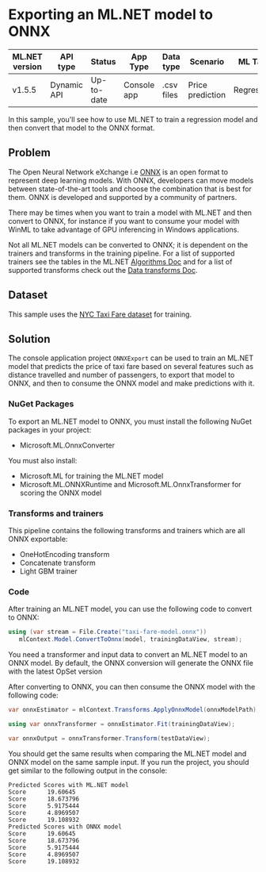 ﻿# Exporting an ML.NET model to ONNX

| ML.NET version | API type          | Status                        | App Type    | Data type | Scenario            | ML Task                   | Algorithms                  |
|----------------|-------------------|-------------------------------|-------------|-----------|---------------------|---------------------------|-----------------------------|
| v1.5.5           | Dynamic API | Up-to-date | Console app | .csv files | Price prediction | Regression  | Light GBM regression |

In this sample, you'll see how to use ML.NET to train a regression model and then convert that model to the ONNX format.

## Problem

The Open Neural Network eXchange i.e [ONNX](http://onnx.ai/) is an open format to represent deep learning models. With ONNX, developers can move models between state-of-the-art tools and choose the combination that is best for them. ONNX is developed and supported by a community of partners.

There may be times when you want to train a model with ML.NET and then convert to ONNX, for instance if you want to consume your model with WinML to take advantage of GPU inferencing in Windows applications.

Not all ML.NET models can be converted to ONNX; it is dependent on the trainers and transforms in the training pipeline. For a list of supported trainers see the tables in the ML.NET [Algorithms Doc](https://docs.microsoft.com/dotnet/machine-learning/how-to-choose-an-ml-net-algorithm) and for a list of supported transforms check out the [Data transforms Doc](https://docs.microsoft.com/dotnet/machine-learning/resources/transforms).

## Dataset

This sample uses the [NYC Taxi Fare dataset](https://github.com/dotnet/machinelearning-samples/blob/main/datasets/README.md#nyc-taxi-fare) for training.

## Solution

The console application project `ONNXExport` can be used to train an ML.NET model that predicts the price of taxi fare based on several features such as distance travelled and number of passengers, to export that model to ONNX, and then to consume the ONNX model and make predictions with it.

### NuGet Packages

To export an ML.NET model to ONNX, you must install the following NuGet packages in your project:

- Microsoft.ML.OnnxConverter

You must also install:

- Microsoft.ML for training the ML.NET model
- Microsoft.ML.ONNXRuntime and Microsoft.ML.OnnxTransformer for scoring the ONNX model

### Transforms and trainers

This pipeline contains the following transforms and trainers which are all ONNX exportable:

- OneHotEncoding transform
- Concatenate transform
- Light GBM trainer

### Code

After training an ML.NET model, you can use the following code to convert to ONNX:

```csharp
using (var stream = File.Create("taxi-fare-model.onnx"))
   mlContext.Model.ConvertToOnnx(model, trainingDataView, stream);
```

You need a transformer and input data to convert an ML.NET model to an ONNX model. By default, the ONNX conversion will generate the ONNX file with the latest OpSet version

After converting to ONNX, you can then consume the ONNX model with the following code:

```csharp
var onnxEstimator = mlContext.Transforms.ApplyOnnxModel(onnxModelPath);

using var onnxTransformer = onnxEstimator.Fit(trainingDataView);

var onnxOutput = onnxTransformer.Transform(testDataView);
```

You should get the same results when comparing the ML.NET model and ONNX model on the same sample input. If you run the project, you should get similar to the following output in the console:

```console
Predicted Scores with ML.NET model
Score      19.60645
Score      18.673796
Score      5.9175444
Score      4.8969507
Score      19.108932
Predicted Scores with ONNX model
Score      19.60645
Score      18.673796
Score      5.9175444
Score      4.8969507
Score      19.108932
```
